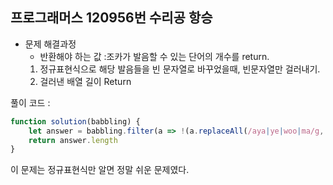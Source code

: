 ## 프로그래머스 120956번 **수리공 항승**

- 문제 해결과정
    - 반환해야 하는 값 :조카가 발음할 수 있는 단어의 개수를 return.
    1. 정규표현식으로 해당 발음들을 빈 문자열로 바꾸었을때, 빈문자열만 걸러내기.
    2. 걸러낸 배열 길이 Return

풀이 코드 :

```jsx
function solution(babbling) {
    let answer = babbling.filter(a => !(a.replaceAll(/aya|ye|woo|ma/g, "")));
    return answer.length
}
```

이 문제는 정규표현식만 알면 정말 쉬운 문제였다.